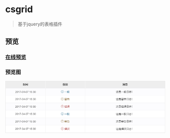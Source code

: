 # csgrid

> 基于jquery的表格插件

## 预览

### [在线预览](https://igonglei.github.io/clean-ui/plugins.html)

### 预览图
<p>
  <a href="https://igonglei.github.io/clean-ui/plugins.html" target="_blank">
    <img src="https://raw.githubusercontent.com/igonglei/csgrid/master/screenshot/csgrid.png">    
  </a>
</p>